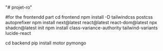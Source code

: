 "# projet-ro" 

#for the frontendd part 
cd frontend 
npm install -D tailwindcss postcss autoprefixer
    npm install next@latest react@latest react-dom@latest
    npx shadcn@latest init
    npm install class-variance-authority tailwind-variants lucide-react
    
cd backend
pip install motor pymongo
